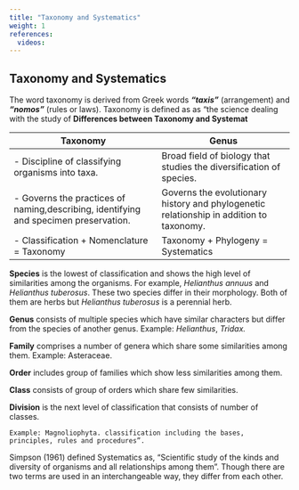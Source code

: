 ```yaml
---
title: "Taxonomy and Systematics"
weight: 1
references:
  videos:
---
```


## Taxonomy and Systematics

The word taxonomy is derived from Greek words **_“taxis”_** (arrangement) and **_“nomos”_** (rules or laws). Taxonomy is defined as as “the science dealing with the study of **Differences between Taxonomy and Systemat**

| **Taxonomy**                                                                         | **Genus**                                                                               |
| ------------------------------------------------------------------------------------ | --------------------------------------------------------------------------------------- |
| - Discipline of classifying organisms into taxa.                                     | Broad field of biology that studies the diversification of species.                     |
| - Governs the practices of naming,describing, identifying and specimen preservation. | Governs the evolutionary history and phylogenetic relationship in addition to taxonomy. |
| - Classification + Nomenclature = Taxonomy                                           | Taxonomy + Phylogeny = Systematics                                                      |

**Species** is the lowest of classification and shows the high level of similarities among the organisms. For example, _Helianthus annuus_ and _Helianthus tuberosus_. These two species differ in their morphology. Both of them are herbs but _Helianthus tuberosus_ is a perennial herb.

**Genus** consists of multiple species which have similar characters but differ from the species of another genus. Example: _Helianthus_, _Tridax._

**Family** comprises a number of genera which share some similarities among them. Example: Asteraceae.

**Order** includes group of families which show less similarities among them.

**Class** consists of group of orders which share few similarities.

**Division** is the next level of classification that consists of number of classes.

`Example: Magnoliophyta. classification including the bases, principles, rules and procedures”.`

Simpson (1961) defined Systematics as, “Scientific study of the kinds and diversity of organisms and all relationships among them”. Though there are two terms are used in an interchangeable way, they differ from each other.
